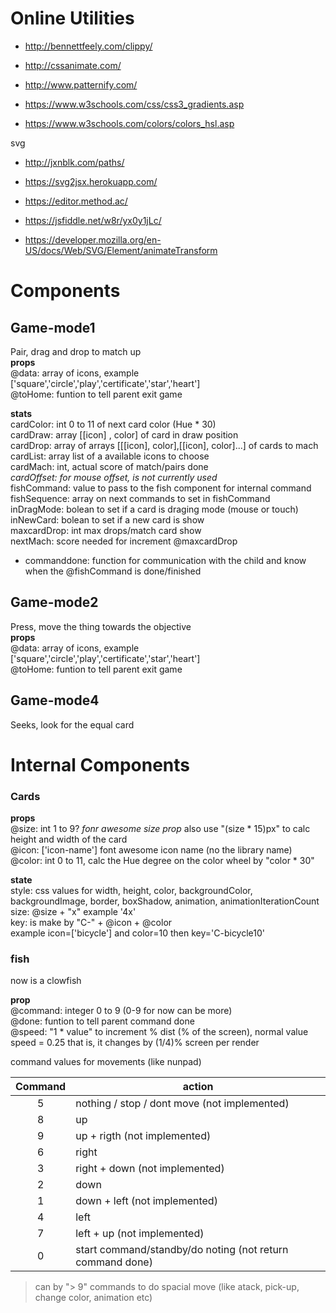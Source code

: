 # Online Utilities  


- http://bennettfeely.com/clippy/  
- http://cssanimate.com/  
- http://www.patternify.com/  
  
- https://www.w3schools.com/css/css3_gradients.asp  
- https://www.w3schools.com/colors/colors_hsl.asp  
  
svg  
- http://jxnblk.com/paths/  
- https://svg2jsx.herokuapp.com/  
- https://editor.method.ac/  
   
- https://jsfiddle.net/w8r/yx0y1jLc/  
- https://developer.mozilla.org/en-US/docs/Web/SVG/Element/animateTransform  

# Components

## Game-mode1
Pair, drag and drop to match up  
**props**  
@data: array of icons, example ['square','circle','play','certificate','star','heart']  
@toHome: funtion to tell parent exit game  

**stats**  
cardColor: int 0 to 11 of next card color  (Hue * 30)  
cardDraw: array [[icon] , color] of card in draw position  
cardDrop: array of arrays [[[icon], color],[[icon], color]...] of cards to mach  
cardList: array list of a available icons to choose  
cardMach: int, actual score of match/pairs done  
_cardOffset: for mouse offset, is not currently used_  
fishCommand: value to pass to the fish component for internal command  
fishSequence: array on next commands to set in fishCommand  
inDragMode: bolean to set if a card is draging mode (mouse or touch)  
inNewCard: bolean to set if a new card is show  
maxcardDrop: int max drops/match card show  
nextMach: score needed for increment @maxcardDrop  

- commanddone: function for communication with the child and know when the @fishCommand is done/finished  

## Game-mode2
Press, move the thing towards the objective  
**props**  
@data: array of icons, example ['square','circle','play','certificate','star','heart']  
@toHome: funtion to tell parent exit game 

## Game-mode4
Seeks, look for the equal card  




# Internal Components

### Cards
**props**  
@size: int 1 to 9? _fonr awesome size prop_ also use "(size * 15)px" to calc height and width of the card  
@icon: ['icon-name'] font awesome icon name (no the library name)  
@color: int 0 to 11, calc the Hue degree on the color wheel by "color * 30"  

**state**  
style: css values for width, height, color, backgroundColor, backgroundImage, border, boxShadow, animation, animationIterationCount  
size: @size + "x" example '4x'  
key: is make by "C-" + @icon + @color  
  example icon=['bicycle'] and color=10 then key='C-bicycle10'  


### fish
now is a clowfish

**prop**  
@command: integer 0 to 9 (0-9 for now can be more)  
@done: funtion to tell parent command done  
@speed: "1 * value" to increment % dist (% of the screen), normal value speed = 0.25  that is, it changes by (1/4)% screen per render  

command values  for movements (like nunpad)  
  
Command | action  
:---: | ---
5 | nothing / stop / dont move  (not implemented)  
8 | up  
9 | up + rigth  (not implemented)  
6 | right  
3 | right + down  (not implemented)  
2 | down  
1 | down + left  (not implemented)  
4 | left  
7 | left + up  (not implemented)  
0 | start command/standby/do noting (not return command done)  
  
> can by "> 9" commands to do spacial move (like atack, pick-up, change color, animation etc)  
  
  
  